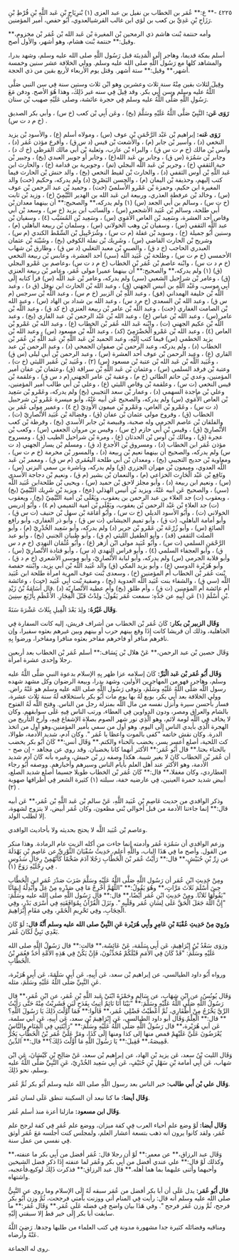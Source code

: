 ٤٢٢٥ -** ع:** عُمَر بن الخطاب بن نفيل بن عبد العزى (١) بْنرِيَاحِ بْنِ عَبد اللَّهِ بْنِ قُرْطِ بْنِ رَزَاحِ بْنِ عَدِيِّ بن كعب بن لؤي ابن غالب القرشيالعدوي، أَبُو حفص، أمير المؤمنين.

وأمه حنتمة بْنت هاشم ذي الرمحين بْن المغيرة بْن عَبد الله بْن عُمَر بْن مخزوم،** وقيل:** حنتمة بْنت هشام، وهو أشهر، والأول أصح.

أسلم بمكة قديما، وهاجر إِلَى الْمَدِينَة قبل رَسُول اللَّهِ صلى الله عليه وسلم، وشهد بدرا، والمشاهد كلها مع رَسُول اللَّهِ صلى الله عليه وسلم. وولي الخلافة عشر سنين وخمسة أشهر،** وقيل:** ستة أشهر. وقتل يوم الأربعاء لأربع بقين من ذي الحجة.

وقِيلَ لثلاث بقين مِنْهُ سنة ثلاث وعشرين وهو ابْن ثلاث وستين سنة فِي سن النبي صَلَّى اللَّهُ عليه وسلم وسن أَبِي بكر. وقد قِيلَ فِي سنه غير ذَلِكَ، وهذا هُوَ الأصح. ودفن مَعَ رَسُولِ اللَّهِ صَلَّى اللَّهُ عليه وسلم فِي حجرة عائشة، وصلى عَلَيْهِ صهيب بْن سنان.

**رَوَى عَن:** النَّبِيّ صَلَّى اللَّهُ عَلَيْهِ وسَلَّمَ (بخ) ، وعَن أَبِي بْن كعب (خ س) ، وأبي بكر الصديق (خ م د ت س) .

**رَوَى عَنه:** إبراهيم بْن عَبْد الرَّحْمَنِ بْن عوف (س) ، ومولاه أسلم (ع) ، والأسود بْن يزيد النخعي (د) ، وأسير بْن جابر (م) ، والأشعث بْن قيس (د س ق) ، وأقرع مؤذن عُمَر (د) ، وأنس بْن مالك (خ م ت س ق) ، والبراء بْن عازب، وثعلبة بْن أَبي مالك القرظي (خ ك د) ، وجابر بْن سَمُرَة (س ق) ، وجابر بن عَبد الله(ع) ، وجابر أو جويبر العبدي (بخ) ، وجبير بْن حية الثقفي (خ) ، وجرير بْن عَبد اللَّه البجلي (تم) ، وجويرية بن قدامة (خ) ، والحارث ابن عَبد اللَّهِ بْن أوس الثقفي (د) ، والحارث بْن لقيط النخعي (بخ) ، والد حنش بْن الحارث فيما كتب إليهم، وحذيفة بْن اليمان (م) ، والحسن البَصْرِيّ (د) ولم يدركه، وحكيم (خت) والد المغيرة ابن حكيم، وحمزة بْن عَمْرو الأَسلميّ (خت) ، وحميد بْن عبد الرحمن بْن عوف (س) ، وخالد بْن عرفطة العذري، وربيعة ابن عَبد الله بن الهدير التَّيْمِيّ (خ) ، وزيد بْن ثابت (خ ت س) ، وسالم بن أَبي الجعد (س) (١) ولم يدركه،** والصحيح:** أن بينهما معدان بْن أَبي طلحة، وسالم بْن عُبَيد الأشجعي (س) ، والسائب ابن يزيد (خ س) ، وسعد بْن أَبي وقاص أحد العشرة، وسَعِيد بْن العاص الأُمَوِي (س) ، وسَعِيد بْن المُسَيَّب (٤) ، وسفيان بْن عبد اللَّه الثقفي (س) ، وسفيان بْن وهب الخولاني (س) ، وسلمان بْن ربيعة الباهلي (م) ، وسنين أَبُو جميلة (خ) ، وسويد بْن غفلة (م ت س) ، وشُرَحْبِيل بْن السِّمْط الكندي (م س) ، وشريح بْن الحارث القاضي (س) ، وشَرِيك بْن نملة الكوفي (بخ) ، وشَيْبَة بْن عثمان العبدري الحاجب (خ د ق) ، والصبي بْن معبد التغلبي (د س ق) ، وطارق بْن شهاب الأحمسي (خ م ت س) ، وطلحة بْن عُبَيد اللَّه (سي) أحد العشرة، وعابس بْن ربيعة النخعي (خ م د ت س) ، وابْنه عاصم بْن عُمَر بْن الخطاب (خ م د ت س) ،وعاصم بن عَمْرو البجلي (ق) (١) ولم يدركه،** والصحيح:** أن بينهما عميرا مولى عُمَر، وعامر بْن ربيعة العنزي (ق) ، وعامر بْن شراحيل الشعبي (سي) ولم يدركه، وعامر بْن عَبد اللَّه (س) قرأ كتابه إِلَى أَبِي موسى، وعَبْد اللَّهِ بن أنيس الجهني (ق) ، وعبد الله بْن الحارث ابن نوفل (ق د) ، وعبد اللَّه بْن خليفة الهمداني (فق) ، وعبد اللَّهِ بْن الزبير (خ م س) ، وعبد اللَّه بْن سرجس (م س ق) ، وعبد الله بْن السعدي (خ م د س) ، وعبد الله بن شداد بن الهاد (س) ، وعبد الله بْن الصامت الغفاري (خت) ، وعبد اللَّه بْن عامر بْن ربيعة العنزي (خ كد ق) ، وعبد اللَّه بْن عامر (س) ، وعبد الله بْن عباس (ع) ، وعبد الله بْن عَبْد الرحمن بْن عبد القاري (بخ) ، وعبد اللَّه بْن عكيم الجهني (ت) ، وابْنه عَبد الله عُمَر بْن الخطاب (ع) ، وعبد الله بْن عَمْرو بْن العاص (٤) ، وعبد الله بْن عَمْرو الْحَضْرَمِيّ (كد) ، وعبد اللَّه بْن مسعود (س) ، وعبد الله بْن يزيد الخطمي (س) فيما كتب إِلَيْهِ، وعبد الحميد بْن عَبد اللَّهِ بْنِ عَبد اللَّهِ بْن عُمَر بْن الخطاب (د) ، ولم يدركه، وعبد الرحمن بْن صفوان الجمحي (د) ، وعبد الرحمن بْن عبد القاري (ع) ، وعبد الرحمن بْن عوف أحد العشرة (س) ، وعبد الرحمن بْن أَبي ليلى (س ق) ، وعُبَيد اللَّه بْن عَبد الله بْن عتبة بْن مسعود (س) (٢) ، وعُبَيد بْن عُمَير الليثي (خ ت) ، وعتبة بْن فرقد السلمي (س) ، وعثمان بْن عَبد اللَّهِ بْن سراقة (ق) ،وعثمان بْن عفان أمير المؤمنين، وعدي بْن حاتم الطائي (خ م) ، وعقبة بْن عامر الجهني (م د س ق) ، وعلقمة بْن قيس النخعي (ت س) ، وعلقمة بْن وقاص الليثي (ع) ، وعلي بْن أَبي طالب أمير المؤمنين، وعلي بْن ماجدة السهمي (د) ، وعمار بْن سعد التجيبي (بخ) ولم يدركه، وعَمْرو بْن سَعِيد بْن العاص الأُمَوِي (س) ولم يدركه، والصحيح عَن أبيه عَنْهُ، وأبو ميسرة عَمْرو بْن شرحبيل (د ت س) ، وعَمْرو بْن العاص، وعَمْرو بْن ميمون الأَودِيّ (خ ٤) ، وعمير مولى عُمَر بن الخطاب (ق) ، وفروخ مولى عثمان بْن عفان (ق) ، وفضالة بْن عُبَيد الأَنْصارِيّ (ت) ، والفلقان بْن عاصم الجرمي وله صحبة، وقبيصة بْن جابر الأسدي (بخ) ، وقرظة بْن كعب الأَنْصارِيّ (ق) ، وقيس بْن أَبي حازم (خ س) ، وقيس بن مروان الجعفي (س) ، وكعب بْن عجرة (ق) ، ومالك بْن أوس بْن الحدثان (ع) ، ومرة بْن شراحيل الطيب (ق) ، ومسروح مؤذن عُمَر ابن الخطاب (د) ، ومسروق بْن الأجدع (د ق) ، ومسلم بْن يسار الجهني (د ت س) ولم يدركه، والصحيح أن بينهما نعيم بْن ربيعة (د) ، والمسور بْن مخرمة (خ م ت س) ، ومعاوية بْن حديج التجيبي (بخ) ، ومعدان بْن أَبي طلحة اليعُمَري (م س ق) ، ومعمر بْن عَبد اللَّه العدوي، وميمون بْن مهران الجزري (ق) ولم يدركه، وناشرة بن سمي اليزني (س) ، ونَافِع بْن عَبْد الْحَارِث الخزاعي (م) ، والنعمان بْن بشير (م ق) ، ونعيم بْن دجاجة الأسدي (س) ، ونعيم ابن ربيعة (د) ، وأبو مجلز لاحق بْن حميد (س) ، ويحيى بْن طلحةابن عُبَيد اللَّه (سي) ، والصحيح عَن أبيه عَنْهُ، ويزيد بْن أنيس الهذلي (عخ) ، ويزيد بْن شَرِيك التَّيْمِيّ (بخ) ، ويعقوب (ت) جد العلاء بن عبد الرحمن بن يعقوب، ويَعْلَى بْن أمية التَّيْمِيّ (بخ) ، ويعقوب (ت) جد العلاء بْن عَبْد الرحمن بْن يعقوب، ويَعْلَى بْن أمية التميمي (م ٤) ، وأَبُو إدريس الخولاني (ت) ، وأَبُو الأسود الديلي (خ ت س) ، وأَبُو أُمَامَة بْن سهل بْن حنيف (ت س ق) ، وأبو أمامة الباهلي، (ت ق) ، وأبو تميم الجيشاني (ت س ق) ، وأبو ذر الغفاري، وأبو رافع الصائغ (س) ، وأبو زُرْعَة بْن عَمْرو بْن جرير (د) ولم يدركه، وأبو سَعِيد الخُدْرِيّ (م) ، وأبو الصلت الثقفي (قد) ، وأبو الطفيل الليثي (م ق) ، وأبو ظبيان الجنبي (بخ) ، وأبو عبد الرَّحْمَنِ السلمي (ت س) ، وأَبُو عُبَيد مولى ابْن أزهر (ع) ، وأَبُو عُثْمَان النهدي (خ م د س ق) ، وأبو العجفاء السلمي (٤) ، وأبو فراس النهدي (د س) ، وأبو قتادة الأَنْصارِيّ (س) ، وأبو قلابة الجرمي (س) ولم يدركه، وأبو لبابة الأَنْصارِيّ، وأبو موسى الأشعري (خ م د ق) ، وأبو هُرَيْرة الدوسي (ع) ، وأبو يزيد المكي (ق) والد عُبَيد اللَّه بْن أَبي يزيد، وابْنته حفصة بْنت عُمَر بْن الخطاب أم المؤمنين (خ) ، وسعدى بْنت عوف المرية امرأة طلحة ابن عُبَيد اللَّه (سي ق) ، والشفاء بنت عُبَيد اللَّه العدوية (بخ) ، وصفية بْنت أَبِي عُبَيد (خت) ، وعائشة أم عائشة أم المؤمنين (ت ق) ، وأم طلق (بخ) وأم عطية الأَنْصارِيّة (د) .قال أُسَامَةُ بْنُ زَيْدِ بْنِ أَسْلَمَ (١) عَن أَبِيهِ عن جَدِّهِ: سمعت عُمَر يَقُولُ: ولِدْتُ قَبْلَ الْفِجَارِ. الأَعْظَمِ بِأَرْبَعِ سِنِينَ.

**وَقَال غَيْرُهُ:** ولِدَ بَعْدَ الْفِيلِ بِثَلاثَ عَشْرَةَ سَنَةً.

**وَقَال الزبير بْن بكار:** كَانَ عُمَر بْن الخطاب من أشراف قريش، إليه كانت السفارة فِي الجاهلية، وذلك أن قريشا كانت إِذَا وقع بينهم حرب أو بينهم وبين غيرهم بعثوه سفيرا، وإن نافرهم منافر أو فاخرهم مفاخر بعثوه منافرا ومفاخرا، ورضوا بِهِ.

وَقَال حصين بْن عبد الرحمن،** عَنْ هلال بْن يَِسَاف:** أسلم عُمَر بْن الخطاب بعد أربعين رجلا وإحدى عشرة امرأة.

**وَقَال أَبُو عُمَر بْن عَبد الْبَرِّ:** كَانَ إسلامه عزا ظهر بِهِ الإسلام بدعوة النبي صَلَّى اللَّهُ عليه وسلم، وهاجر، فهو من المهاجرين الأولين، وشهد بدرا، وبيعة الرضوان وكل مشهد شهده رسول اللَّه صَلَّى اللَّهُ عَلَيْهِ وسَلَّمَ، وتوفى رَسُول اللَّهِ صلى الله عليه وسلم هو عَنْهُ راض. وولي الخلافة بعد أَبِي بكر، بويع لَهُ بها يوم مات أَبُو بكر باستخلافه لَهُ سنة ثلاث عشرة، فسار بأحسن سيرة وأنزل نفسه من مال اللَّه بمنزلة رجل من الناس. وفتح اللَّه لَهُ الفتوح بالشام والعراق ومصر، ودون الدواوين فِي العطاء، ورتب الناس فِيهِ عَلَى سوابقهم. وكان لا يخاف فِي اللَّه لومة لائم، وهو الَّذِي نور شهر الصوم بصلاة الإشفاع فِيهِ، وأرخ التأريخ من الهجرة الَّذِي بأيدي الناس إِلَى اليوم. وهو أول من سمي بأمير المؤمنين،وهو أول من اتخذ الدرة. وكان نقش خاتمه "كفى بالموت واعظا يا عُمَر ". وكان آدم، شديد الأدمة، طوالا، كث اللحية، أصلع أعسر يسر، يخضب بالحناء والكتم.** وَقَال أنس:** كَانَ أَبُو بكر يخضب بالحناء بحتا.** قال أَبُو عُمَر:** الأكثر أنهما كانا يخضبان. وقد روي عن مجاهد - إن صح - أن عُمَر بْن الخطاب كَانَ لا يغير شيبة. هكذا وصفه زر بْن حبيش، وغيره بأنه كَانَ آدم شديد الأدمة، وهو الأكثر عند أهل العلم بأيام الناس وسيرهم وأخبارهم. ووصفه أَبُو رجاء العطاردي، وكان مغفلا،** قال:** كَانَ عُمَر بْن الخطاب طويلا جسيما أصلع شديد الصلع، أبيض شديد حمرة العينين، فِي عارضيه خفة، سبلته (١) كثيرة الشعر فِي أطرافها صهوبة (٢) .

وذكر الواقدي من حديث عَاصِمِ بْنِ عُبَيد اللَّهِ، عَنْ سالم بْن عَبد اللَّهِ بْن عُمَر،** عَن أبيه قال:** إنما جاءتنا الأدمة من قبل أخوالي بْني مظعون، وكان عُمَر أبيض، لا يتزوج لشهوة، إلا لطلب الولد.

وعاصم بْن عُبَيد اللَّه لا يحتج بحديثه ولا بأحاديث الواقدي.

وزعم الواقدي أن سَمُرَة عُمَر وأدمته إنما جاءت من أكله الزيت عام الرمادة. وهذا منكر من القول. وأصح ما فِي هَذَا الباب، واللَّهِ أعلم، حَدِيثُ سُفْيَانَ الثَّوْرِيِّ عن عَاصِمِ بْنِ بَهْدَلَةَ عن زِرِّ بْنِ حُبَيْشٍ،** قال:** رَأَيْتُ عُمَر بْنَ الْخَطَّابِ رَجُلا آدَمَ ضَخْمًا كَأَنَّهُمِنْ رِجَالِ سَدُوسٍ فِي رِجْلَيْهِ رَوَحٌ (١) .

ومِنْ حَدِيثِ ابْنِ عُمَر أن رَسُول اللَّهِ صَلَّى اللَّهُ عَلَيْهِ وسَلَّمَ ضَرَبَ صَدْرَ عُمَر ابن الْخَطَّابِ حِينَ أَسْلَمَ ثَلاثَ مَرَّاتٍ،** وهُوَ يَقُولُ:** "اللَّهُمَّ أَخْرِجْ مَا فِي صَدْرِهِ مِنْ غِلٍّ وأَبْدِلْهُ إِيمَانًا "يَقُولُهَا ثَلاثًا. ومِنْ حَدِيثِ ابْنِ عُمَر أَيْضًا،** قال:** قال رَسُول اللَّهِ صلى الله عليه وسَلَّمَ: "إِنَّ اللَّهَ جَعَلَ الْحَقَّ عَلَى لِسَانِ عُمَر وقَلْبِهِ ". ونَزَلَ الْقُرْآنُ بِمُوَافَقَتِهِ فِي أَسْرَى بَدْرٍ، وفِي الْحِجَابِ، وفِي تَحْرِيمِ الْخَمْرِ، وفِي مَقَامِ إِبْرَاهِيمَ.

**ورُوِيَ مِنْ حَدِيثِ عُقْبَةَ بْنِ عَامِرٍ وأَبِي هُرَيْرة عَنِ النَّبِيِّ صلى الله عليه وسلم أَنَّهُ قال:** لَوْ كَانَ بَعْدِي نَبِيٌّ لَكَانَ عُمَر.

ورَوَى سَعْدُ بْنُ إِبْرَاهِيمَ، عَن أَبِي سَلَمَة، عَنْ عَائِشَة،** قالت:** قال رَسُولُ اللَّهِ صلى الله عَلَيْهِ وسَلَّمَ: "قَدْ كَانَ فِي الأُمَمِ قَبْلَكُمْ مُحَدِّثُونَ، فَإِنْ يَكُنْ فِي هَذِهِ الأُمَّةِ أَحَدٌ فعُمَر بْنُ الْخَطَّابِ.

ورواه أَبُو داود الطيالسي، عن إبراهيم بْن سعد، عَن أَبِيهِ، عَن أَبِي سَلَمَةَ، عَن أَبِي هُرَيْرة، عَنِ النَّبِيِّ صَلَّى اللَّهُ عَلَيْهِ وسَلَّمَ، مثله.

وَقَال يُونُسُ، عن ابْنِ شِهَابٍ، عن سَالِمٍ وحَمْزَةَ ابْنَيْ عَبد اللَّهِ بْنِ عُمَر، عن ابْنِ عُمَر،** قال رَسُولُ اللَّهِ صَلَّى اللَّهُ عَلَيْهِ وسَلَّمَ:** "بَيْنَا أَنَا نَائِمٌ أُتِيتُ بِقَدَحِ لَبَنٍ فَشَرِبْتُ مِنْهُ حَتَّى رَأَيْتُ الرِّيَّ يَخْرُجُ مِنْ أَظْفَارِي، ثُمَّ أَعْطَيْتُ فَضْلِي عُمَر،** قَالُوا:** فَمَا أَوَّلْتَ ذَلِكَ يَا رَسُولَ اللَّهِ؟** قال:** الْعِلْمُ.وَقَال أبو داود الطيالسي، عَن إِبْرَاهِيمَ بْن سعد، عَن أَبِيهِ، عَن أبي سلمة، عَن أبي هُرَيْرة،** قال رَسُولُ اللَّهِ صَلَّى اللَّهُ عَلَيْهِ وسَلَّمَ:** "رَأَيْتَنِي فِي الْمَنَامِ والنَّاسُ يُعْرَضُونَ عَلَيَّ عَلَيْهِمْ قمص منها إلى كذا ومنها إِلَى كَذَا، ومَرَّ عَلَيَّ عُمَر بْنُ الْخَطَّابِ يَجُرُّ قَمِيصَهُ،** فَقِيلَ:** يَا رَسُولَ اللَّهِ مَا أَوَّلْتَ ذَلِكَ؟** قال:** الدِّينُ.

وَقَال الليث بْنُ سعد، عَن يزيد بْن الهاد، عن إبراهيم بْن سعد، عَنْ صَالِحِ بْنِ كَيْسَانَ، عَنِ ابْن شهاب، عَن أَبِي أمامة بْنِ سَهْلِ بْنِ حُنَيْفٍ، عَن أَبِي سَعِيد الخُدْرِيّ، عَنِ النَّبِيِّ صَلَّى اللَّهُ عليه وسلم، نحو ذَلِكَ.

**وَقَال علي بْن أَبي طالب:** خير الناس بعد رسول اللَّهِ صلى الله عليه وسلم أَبُو بكر ثُمَّ عُمَر.

**وَقَال أيضا:** ما كنا نبعد أن السكينة تنطق عَلَى لسان عُمَر.

**وَقَال ابن مسعود:** مازلنا أعزة منذ أسلم عُمَر.

**وَقَال أيضا:** لَوْ وضع علم أحياء العرب فِي كفة ميزان، ووضع علم عُمَر فِي كفة لرجح علم عُمَر، ولقد كانوا يرون أنه ذهب بتسعة أعشار العلم، ولمجلس كنت أجلسه مَعَ عُمَر أوثق فِي نفسي من عمل سنة.

وَقَال عبد الرزاق،** عن معمر:** لَوْ أن رجلا قال: عُمَر أفضل من أَبِي بكر ما عنفته،** وكذلك لَوْ قال:** علي عندي أفضل من أَبِي بكر وعُمَر لما عنفته إِذَا ذكر فضل الشيخين وأحبهما وأثنى عليهما بما هما أهله.** قال عبد الرزاق:** فذكرت ذَلِكَ لوكيع،فأعجبه، واشتهاه.

**قال أَبُو عُمَر:** يدل عَلَى أن أبا بكر أفضل من عُمَر سبقه لَهُ إِلَى الإسلام وما روي عن النَّبِيُّ صلى الله عليه وسلم أنه قال: رأيت فِي المنام أني ووزنت بأمتي فرجحت، ثُمَّ وزن أَبُو بكر فرجح، ثُمَّ وزن عُمَر فرجح ". وفي هَذَا بيان واضح فِي فضله عَلَى عُمَر.** وَقَال عُمَر:** ما سابقت أبا بكر إِلَى خير قط إلا سبقني إِلَيْهِ.

ومناقبه وفضائله كثيرة جدا مشهورة مدونة فِي كتب العلماء من طلبها وجدها. رَضِيَ اللَّهُ عَنْهُ وأرضاه.

روى له الجماعة.